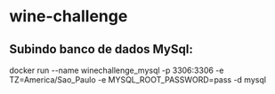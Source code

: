 # wine-challenge

## Subindo banco de dados MySql:
docker run --name winechallenge_mysql -p 3306:3306 -e TZ=America/Sao_Paulo -e MYSQL_ROOT_PASSWORD=pass -d mysql


